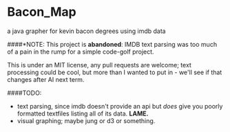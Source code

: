 Bacon_Map
=========

a java grapher for kevin bacon degrees using imdb data

####*NOTE:
This project is __abandoned__: IMDB text parsing was too much of a pain in the rump for a simple code-golf project.

This is under an MIT license, any pull requests are welcome; text processing could be cool, but more than I wanted to put in - we'll see if that changes after AI next term.

####TODO:
- text parsing, since imdb doesn't provide an api but _does_ give you poorly formatted textfiles listing all of its data. **LAME.**
- visual graphing; maybe jung or d3 or something.



